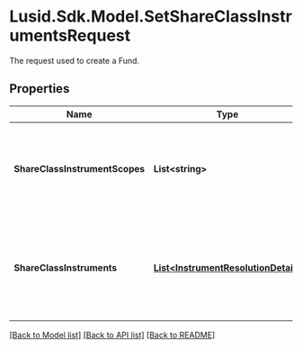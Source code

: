 # Lusid.Sdk.Model.SetShareClassInstrumentsRequest
The request used to create a Fund.

## Properties

Name | Type | Description | Notes
------------ | ------------- | ------------- | -------------
**ShareClassInstrumentScopes** | **List&lt;string&gt;** | The scopes in which the instruments lie, currently limited to one. | 
**ShareClassInstruments** | [**List&lt;InstrumentResolutionDetail&gt;**](InstrumentResolutionDetail.md) | Details the user-provided instrument identifiers and the instrument resolved from them. | 

[[Back to Model list]](../README.md#documentation-for-models) [[Back to API list]](../README.md#documentation-for-api-endpoints) [[Back to README]](../README.md)

